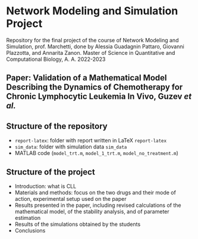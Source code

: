 # Network Modeling and Simulation Project
Repository for the final project of the course of Network Modeling and Simulation, prof. Marchetti, done by Alessia Guadagnin Pattaro, Giovanni Plazzotta, and Annarita Zanon. 
Master of Science in Quantitative and Computational Biology, A. A. 2022-2023

## Paper: Validation of a Mathematical Model Describing the Dynamics of Chemotherapy for Chronic Lymphocytic Leukemia In Vivo, Guzev _et al._

## Structure of the repository

* `report-latex`: folder with report written in LaTeX `report-latex`
* `sim_data`: folder with simulation data `sim_data`
* MATLAB code (`model_trt.m`, `model_1_trt.m`, `model_no_treatment.m`)

## Structure of the project

* Introduction: what is CLL
* Materials and methods: focus on the two drugs and their mode of action, experimental setup used on the paper
* Results presented in the paper, including revised calculations of the mathematical model, of the stability analysis, and of parameter estimation
* Results of the simulations obtained by the students
* Conclusions
